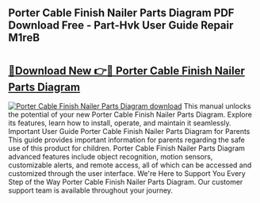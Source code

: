 ## Porter Cable Finish Nailer Parts Diagram PDF Download Free - Part-Hvk User Guide Repair M1reB

# <h2><a href="http://dfnylo0.blite.top/?on=Porter+Cable+Finish+Nailer+Parts+Diagram">🔗Download New 👉🔴 Porter Cable Finish Nailer Parts Diagram</a></h2>

[![Porter Cable Finish Nailer Parts Diagram download](https://i.imgur.com/lujVjoI.png)](http://dfnylo0.blite.top/?on=Porter+Cable+Finish+Nailer+Parts+Diagram)
This manual unlocks the potential of your new Porter Cable Finish Nailer Parts Diagram. Explore its features, learn how to install, operate, and maintain it seamlessly. Important User Guide Porter Cable Finish Nailer Parts Diagram for Parents This guide provides important information for parents regarding the safe use of this product for children. Porter Cable Finish Nailer Parts Diagram advanced features include object recognition, motion sensors, customizable alerts, and remote access, all of which can be accessed and customized through the user interface. We're Here to Support You Every Step of the Way Porter Cable Finish Nailer Parts Diagram. Our customer support team is available throughout your journey.
